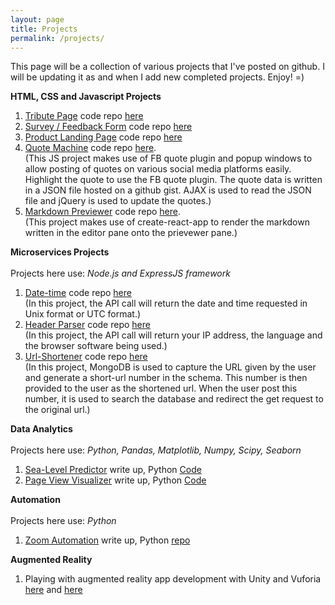 ```yaml
---
layout: page
title: Projects
permalink: /projects/
---
```


This page will be a collection of various projects that I've posted on github.
I will be updating it as and when I add new completed projects. Enjoy! =)

**HTML, CSS and Javascript Projects**

1. [Tribute Page](https://ye-song.github.io/Tribute-Page/) code repo [here](https://github.com/ye-song/Tribute-Page)
2. [Survey / Feedback Form](https://ye-song.github.io/Survey-Form/) code repo [here](https://github.com/ye-song/Survey-Form)
3. [Product Landing Page](https://ye-song.github.io/Product-Landing-Page/) code repo [here](https://github.com/ye-song/Product-Landing-Page)
4. [Quote Machine](https://ye-song.github.io/Quote-machine/) code repo [here](https://github.com/ye-song/Quote-machine). <br>(This JS project makes use of FB quote plugin and popup windows to allow posting of quotes on various social media platforms easily. Highlight the quote to use the FB quote plugin. The quote data is written in a JSON file hosted on a github gist. AJAX is used to read the JSON file and jQuery is used to update the quotes.)
5. [Markdown Previewer](https://ye-song.github.io/Markdown-Previewer/) code repo [here](https://github.com/ye-song/Markdown-Previewer). <br>(This project makes use of create-react-app to render the markdown written in the editor pane onto the prievewer pane.)

**Microservices Projects**<br><br>
Projects here use:
*Node.js and ExpressJS framework*

1. [Date-time](https://date-time-microservice.herokuapp.com/) code repo [here](https://github.com/ye-song/Timestamp)
<br>(In this project, the API call will return the date and time requested in Unix format or UTC format.)
2. [Header Parser](https://my-ip-microservice.herokuapp.com/) code repo [here](https://github.com/ye-song/Headerparser)
<br>(In this project, the API call will return your IP address, the language and the browser software being used.)
3. [Url-Shortener](https://shortadd.herokuapp.com/) code repo [here](https://github.com/ye-song/url-shortener)
<br>(In this project, MongoDB is used to capture the URL given by the user and generate a short-url number in the schema. This number is then provided to the user as the shortened url. When the user post this number, it is used to search the database and redirect the get request to the original url.)

**Data Analytics**<br><br>
Projects here use:
*Python, Pandas, Matplotlib, Numpy, Scipy, Seaborn*

1. [Sea-Level Predictor](https://ye-song.github.io/Sea-Level-Predictor/) write up, Python [Code](https://github.com/ye-song/sea-level-predictor/blob/master/sea_level_predictor.py)
2. [Page View Visualizer](https://ye-song.github.io/Page-View-Visualizer/) write up, Python [Code](https://github.com/ye-song/page-view-time-series-visualizer/blob/master/time_series_visualizer.py)

**Automation**<br><br>
Projects here use:
*Python*
1. [Zoom Automation](https://ye-song.github.io/Zoom-Automation/) write up, Python [repo](https://github.com/ye-song/zoom-automation)


**Augmented Reality**
1. Playing with augmented reality app development with Unity and Vuforia [here](https://youtu.be/vNy3hk1xOqU) and [here](https://youtu.be/Z7ElGF7F0m0)
